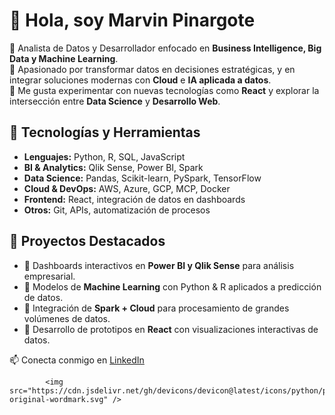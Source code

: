 # 👋 Hola, soy Marvin Pinargote  

🔹 Analista de Datos y Desarrollador enfocado en **Business Intelligence, Big Data y Machine Learning**.  
🔹 Apasionado por transformar datos en decisiones estratégicas, y en integrar soluciones modernas con **Cloud** e **IA aplicada a datos**.  
🔹 Me gusta experimentar con nuevas tecnologías como **React** y explorar la intersección entre **Data Science** y **Desarrollo Web**.  

## 🚀 Tecnologías y Herramientas
- **Lenguajes:** Python, R, SQL, JavaScript  
- **BI & Analytics:** Qlik Sense, Power BI, Spark  
- **Data Science:** Pandas, Scikit-learn, PySpark, TensorFlow  
- **Cloud & DevOps:** AWS, Azure, GCP, MCP, Docker  
- **Frontend:** React, integración de datos en dashboards  
- **Otros:** Git, APIs, automatización de procesos  

## 📂 Proyectos Destacados
- 🔸 Dashboards interactivos en **Power BI y Qlik Sense** para análisis empresarial.  
- 🔸 Modelos de **Machine Learning** con Python & R aplicados a predicción de datos.  
- 🔸 Integración de **Spark + Cloud** para procesamiento de grandes volúmenes de datos.  
- 🔸 Desarrollo de prototipos en **React** con visualizaciones interactivas de datos.  

📫 Conecta conmigo en [LinkedIn]([https://linkedin.com/](https://www.linkedin.com/in/marvinpinargote))  

            <img src="https://cdn.jsdelivr.net/gh/devicons/devicon@latest/icons/python/python-original-wordmark.svg" />
          
